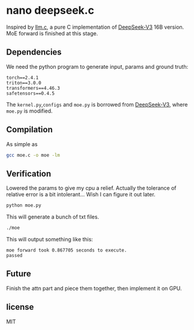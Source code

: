 # nano deepseek.c

Inspired by [llm.c](https://github.com/karpathy/llm.c), a pure C implementation of [DeepSeek-V3](https://github.com/deepseek-ai/DeepSeek-V3) 16B version. MoE forward is finished at this stage.

## Dependencies

We need the python program to generate input, params and ground truth:

```pip-requirements
torch==2.4.1
triton==3.0.0
transformers==4.46.3
safetensors==0.4.5
```

The `kernel.py`,`configs` and `moe.py` is borrowed from [DeepSeek-V3](https://github.com/deepseek-ai/DeepSeek-V3), where `moe.py` is modified. 

## Compilation

As simple as

```bash
gcc moe.c -o moe -lm
```

## Verification

Lowered the params to give my cpu a relief. Actually the tolerance of relative error is a bit intolerant... Wish I can figure it out later.

```bash
python moe.py
```
This will generate a bunch of txt files.

```bash
./moe
```
This will output something like this:

```
moe forward took 0.867705 seconds to execute.
passed
```

## Future

Finish the attn part and piece them together, then implement it on GPU.

## license

MIT